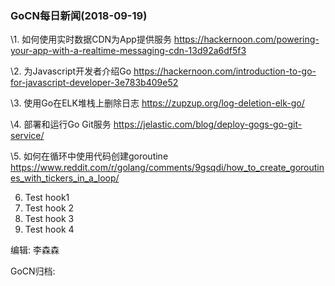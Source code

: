 ### GoCN每日新闻(2018-09-19)



\1. 如何使用实时数据CDN为App提供服务 <https://hackernoon.com/powering-your-app-with-a-realtime-messaging-cdn-13d92a6df5f3>

\2. 为Javascript开发者介绍Go <https://hackernoon.com/introduction-to-go-for-javascript-developer-3e783b409e52>

\3. 使用Go在ELK堆栈上删除日志 <https://zupzup.org/log-deletion-elk-go/>

\4. 部署和运行Go Git服务 <https://jelastic.com/blog/deploy-gogs-go-git-service/>

\5. 如何在循环中使用代码创建goroutine <https://www.reddit.com/r/golang/comments/9gsqdi/how_to_create_goroutines_with_tickers_in_a_loop/>

6. Test hook1
7. Test hook 2
8. Test hook 3
9. Test hook 4



编辑: 李森森

GoCN归档: